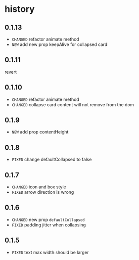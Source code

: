 # history
## 0.1.13
* `CHANGED` refactor animate method
* `NEW` add new prop keepAlive for collapsed card

## 0.1.11
revert

## 0.1.10
* `CHANGED` refactor animate method
* `CHANGED` collapse card content will not remove from the dom

## 0.1.9

* `NEW` add prop contentHeight

## 0.1.8
* `FIXED` change defaultCollapsed to false

## 0.1.7
* `CHANGED` icon and box style
* `FIXED` arrow direction is wrong

## 0.1.6

* `CHANGED` new prop `defaultCollapsed`
* `FIXED` padding jitter when collapsing

## 0.1.5

* `FIXED` text max width should be larger
